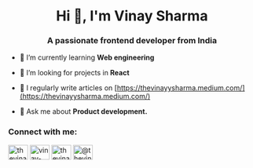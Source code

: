 

<h1 align="center">Hi 👋, I'm Vinay Sharma</h1>
<h3 align="center">A passionate frontend developer from India</h3>

- 🔭 I’m currently learning **Web engineering**

- 🤝 I’m looking for projects in **React**

- 📝 I regularly write articles on [https://thevinayysharma.medium.com/](https://thevinayysharma.medium.com/)

- 💬 Ask me about **Product development.**


<h3 align="left">Connect with me:</h3>
<p align="left">
<a href="https://twitter.com/thevinayysharma" target="blank"><img align="center" src="https://cdn.jsdelivr.net/npm/simple-icons@3.0.1/icons/twitter.svg" alt="thevinayysharma" height="30" width="40" /></a>
<a href="https://linkedin.com/in/vinay-sharma-engineer" target="blank"><img align="center" src="https://cdn.jsdelivr.net/npm/simple-icons@3.0.1/icons/linkedin.svg" alt="vinay-sharma-engineer" height="30" width="40" /></a>
<a href="https://instagram.com/thevinayysharma" target="blank"><img align="center" src="https://cdn.jsdelivr.net/npm/simple-icons@3.0.1/icons/instagram.svg" alt="thevinayysharma" height="30" width="40" /></a>
<a href="https://medium.com/@thevinayysharma" target="blank"><img align="center" src="https://cdn.jsdelivr.net/npm/simple-icons@3.0.1/icons/medium.svg" alt="@thevinayysharma" height="30" width="40" /></a>
</p>

